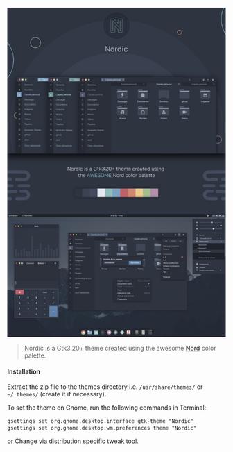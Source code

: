 
![](Art/_banner-github.jpg)

> Nordic is a Gtk3.20+ theme created using the awesome [Nord](https://github.com/arcticicestudio/nord) color palette.

#### Installation

Extract the zip file to the themes directory i.e. `/usr/share/themes/` or `~/.themes/` (create it if necessary).

To set the theme on Gnome, run the following commands in Terminal:

```
gsettings set org.gnome.desktop.interface gtk-theme "Nordic"
gsettings set org.gnome.desktop.wm.preferences theme "Nordic"
```
or Change via distribution specific tweak tool.

